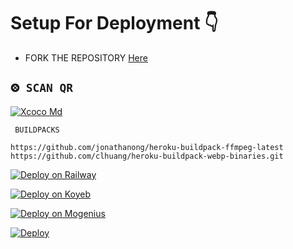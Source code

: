 
# Setup For Deployment 👇

- FORK THE REPOSITORY [Here](https://github.com/Mr-Katussa/Xcoco-MD/fork)

## `⨷ SCAN QR`
[![Xcoco Md](https://repl.it/badge/github/quiec/whatsasena)](https://replit.com/@Mr-Katussa/XCOCO-QR)

 ` BUILDPACKS`

```
https://github.com/jonathanong/heroku-buildpack-ffmpeg-latest
https://github.com/clhuang/heroku-buildpack-webp-binaries.git
```

[![Deploy on Railway](https://railway.app/button.svg)](https://railway.app/dashboard)

[![Deploy on Koyeb](https://telegra.ph/file/48228bbb836479f7a2863.png)](https://app.koyeb.com/deploy?type=git&repository=&branch=name&name=servicename)

[![Deploy on Mogenius](https://telegra.ph/file/946d83b461457a3c1598c.png)](https://studio.mogenius.com/studio/cloud-space/cloud-space-overview)

[![Deploy](https://www.herokucdn.com/deploy/button.svg)](https://heroku.com/deploy?template=https://github.com/Mr-Katussa/Xcoco-MD/)

